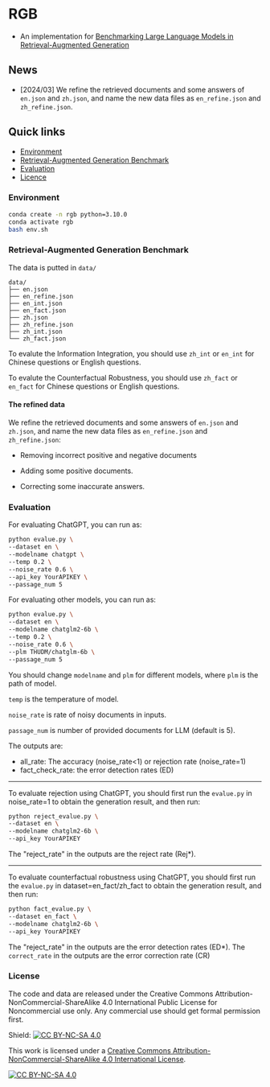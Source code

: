 # RGB

- An implementation for [Benchmarking Large Language Models in Retrieval-Augmented Generation](https://arxiv.org/abs/2309.01431) 

## News

- \[2024/03\]  We refine the retrieved documents and some answers of `en.json` and `zh.json`, and name the new data files as `en_refine.json` and `zh_refine.json`. 

## Quick links

* [Environment](#Environment)
* [Retrieval-Augmented Generation Benchmark](#Retrieval-Augmented)
* [Evaluation](#Evaluation)
* [Licence](#Licence)

### Environment

```bash
conda create -n rgb python=3.10.0
conda activate rgb
bash env.sh
```

### Retrieval-Augmented Generation Benchmark

The data is putted in `data/`

```text
data/
├── en.json
├── en_refine.json
├── en_int.json
├── en_fact.json
├── zh.json
├── zh_refine.json
├── zh_int.json
└── zh_fact.json
```

To evalute the Information Integration, you should use `zh_int` or `en_int` for Chinese questions or English questions. 

To evalute the Counterfactual Robustness, you should use `zh_fact` or `en_fact` for Chinese questions or English questions. 

#### The refined data

We refine the retrieved documents and some answers of `en.json` and `zh.json`, and name the new data files as `en_refine.json` and `zh_refine.json`:

+ Removing incorrect positive and negative documents

+ Adding some positive documents.

+ Correcting some inaccurate answers.

### Evaluation

For evaluating ChatGPT, you can run as:

```bash
python evalue.py \
--dataset en \
--modelname chatgpt \
--temp 0.2 \
--noise_rate 0.6 \
--api_key YourAPIKEY \
--passage_num 5
```

For evaluating other models, you can run as:

```bash
python evalue.py \
--dataset en \
--modelname chatglm2-6b \
--temp 0.2 \
--noise_rate 0.6 \
--plm THUDM/chatglm-6b \
--passage_num 5
```

You should change `modelname` and `plm` for different models, where `plm` is the path of model.

`temp` is the temperature of model.

`noise_rate` is rate of noisy documents in inputs.

`passage_num` is number of provided documents for LLM (default is 5).

The outputs are:

+ all_rate: The accuracy (noise_rate<1) or rejection rate (noise_rate=1)
+ fact_check_rate: the error detection rates (ED)

---

To evaluate rejection using ChatGPT, you should first run the `evalue.py` in noise_rate=1 to obtain the generation result, and then run:

```bash
python reject_evalue.py \
--dataset en \
--modelname chatglm2-6b \
--api_key YourAPIKEY
```

The "reject_rate" in the outputs are the reject rate (Rej\*).

---

To evaluate counterfactual robustness using ChatGPT, you should first run the `evalue.py` in dataset=en_fact/zh_fact to obtain the generation result, and then run:

```bash
python fact_evalue.py \
--dataset en_fact \
--modelname chatglm2-6b \
--api_key YourAPIKEY
```

The "reject_rate" in the outputs are the error detection rates (ED\*). The `correct_rate` in the outputs are the error correction rate (CR)

### License

The code and data are released under the Creative Commons Attribution-NonCommercial-ShareAlike 4.0 International Public License for Noncommercial use only. Any commercial use should get formal permission first.

Shield: [![CC BY-NC-SA 4.0][cc-by-nc-sa-shield]][cc-by-nc-sa]

This work is licensed under a
[Creative Commons Attribution-NonCommercial-ShareAlike 4.0 International License][cc-by-nc-sa].

[![CC BY-NC-SA 4.0][cc-by-nc-sa-image]][cc-by-nc-sa]

[cc-by-nc-sa]: http://creativecommons.org/licenses/by-nc-sa/4.0/
[cc-by-nc-sa-image]: https://licensebuttons.net/l/by-nc-sa/4.0/88x31.png
[cc-by-nc-sa-shield]: https://img.shields.io/badge/License-CC%20BY--NC--SA%204.0-lightgrey.svg

